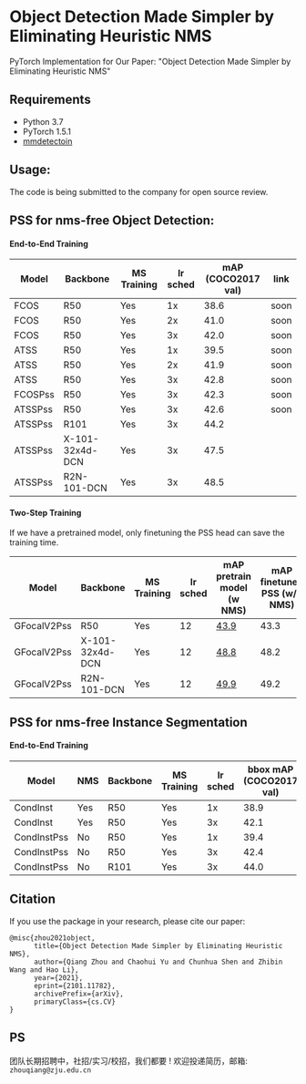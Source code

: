 # Object Detection Made Simpler by Eliminating Heuristic NMS
PyTorch Implementation for Our Paper: "Object Detection Made Simpler by Eliminating Heuristic NMS"


## Requirements
* Python 3.7
* PyTorch 1.5.1
* [mmdetectoin](https://github.com/open-mmlab/mmdetection)

## Usage:

The code is being submitted to the company for open source review.

## PSS for nms-free Object Detection:

#### End-to-End Training

|  Model | Backbone | MS Training  | lr sched | mAP (COCO2017 val) | link
| ------------ | ------------ |------------ |------------ |------------ |------------ |
| FCOS | R50 | Yes  | 1x | 38.6 | soon |
| FCOS | R50 | Yes  | 2x | 41.0 | soon |
| FCOS | R50 | Yes | 3x | 42.0 | soon |
| ATSS | R50 | Yes | 1x | 39.5 | soon |
| ATSS | R50 | Yes | 2x | 41.9 | soon |
| ATSS | R50 | Yes | 3x | 42.8 | soon |
| FCOSPss | R50 | Yes | 3x | 42.3 | soon |
| ATSSPss | R50 | Yes | 3x | 42.6 | soon |
| ATSSPss | R101| Yes | 3x | 44.2 | |
| ATSSPss | X-101-32x4d-DCN | Yes | 3x | 47.5 | |
| ATSSPss | R2N-101-DCN | Yes | 3x | 48.5 | |

#### Two-Step Training
If we have a pretrained model, only finetuning the PSS head can save the training time.

| Model  | Backbone  | MS Training  | lr sched  | mAP <br> pretrain model (w NMS)  | mAP <br> finetuned PSS (w/o NMS)
| ------------ | ------------ | ------------ | ------------ | ------------ |------------ |
| GFocalV2Pss  | R50  | Yes  | 12  | [43.9](https://github.com/implus/GFocalV2 "43.9")  |43.3 |
| GFocalV2Pss | X-101-32x4d-DCN  | Yes | 12  | [48.8](https://github.com/implus/GFocalV2 "48.8")  | 48.2 |
| GFocalV2Pss | R2N-101-DCN | Yes | 12 | [49.9](https://github.com/implus/GFocalV2 "49.9") | 49.2 |



## PSS for nms-free Instance Segmentation

#### End-to-End Training

|  Model | NMS | Backbone | MS Training  | lr sched | bbox mAP (COCO2017 val) | segm mAP (COCO2017 val) | link
| ------------ | ------------ | ------------ |------------ |------------ |------------ |------------ | ------------ |
| CondInst | Yes | R50 | Yes | 1x | 38.9 | 34.1 | |
| CondInst | Yes | R50 | Yes | 3x | 42.1 | 37.0 | |
| CondInstPss | No | R50 | Yes | 1x | 39.4 | 34.4 | |
| CondInstPss | No | R50 | Yes | 3x | 42.4 | 36.8 | |
| CondInstPss | No | R101 | Yes | 3x | 44.0 | 38.2 | |


## Citation
If you use the package in your research, please cite our paper:
```
@misc{zhou2021object,
      title={Object Detection Made Simpler by Eliminating Heuristic NMS}, 
      author={Qiang Zhou and Chaohui Yu and Chunhua Shen and Zhibin Wang and Hao Li},
      year={2021},
      eprint={2101.11782},
      archivePrefix={arXiv},
      primaryClass={cs.CV}
}
```

## PS
团队长期招聘中，社招/实习/校招，我们都要 !
欢迎投递简历，邮箱: `zhouqiang@zju.edu.cn`
